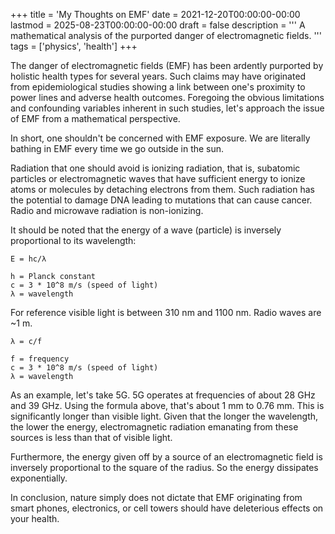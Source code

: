 +++
title = 'My Thoughts on EMF'
date = 2021-12-20T00:00:00-00:00
lastmod = 2025-08-23T00:00:00-00:00
draft = false
description = '''
A mathematical analysis of the purported danger of electromagnetic fields.
'''
tags = ['physics', 'health']
+++

The danger of electromagnetic fields (EMF) has been ardently purported by
holistic health types for several years. Such claims may have originated from
epidemiological studies showing a link between one's proximity to power lines
and adverse health outcomes. Foregoing the obvious limitations and confounding
variables inherent in such studies, let's approach the issue of EMF from
a mathematical perspective.

In short, one shouldn't be concerned with EMF exposure. We are literally
bathing in EMF every time we go outside in the sun.

Radiation that one should avoid is ionizing radiation, that is, subatomic
particles or electromagnetic waves that have sufficient energy to ionize atoms
or molecules by detaching electrons from them. Such radiation has the potential
to damage DNA leading to mutations that can cause cancer. Radio and microwave
radiation is non-ionizing.

It should be noted that the energy of a wave (particle) is inversely
proportional to its wavelength:

```
E = hc/λ

h = Planck constant
c = 3 * 10^8 m/s (speed of light)
λ = wavelength
```

For reference visible light is between 310 nm and 1100 nm. Radio waves are ~1
m.

```
λ = c/f

f = frequency
c = 3 * 10^8 m/s (speed of light)
λ = wavelength
```

As an example, let's take 5G. 5G operates at frequencies of about 28 GHz and 39
GHz. Using the formula above, that's about 1 mm to 0.76 mm. This is
significantly longer than visible light. Given that the longer the wavelength,
the lower the energy, electromagnetic radiation emanating from these sources is
less than that of visible light.

Furthermore, the energy given off by a source of an electromagnetic field is
inversely proportional to the square of the radius. So the energy dissipates
exponentially.

In conclusion, nature simply does not dictate that EMF originating from smart
phones, electronics, or cell towers should have deleterious effects on your
health.
